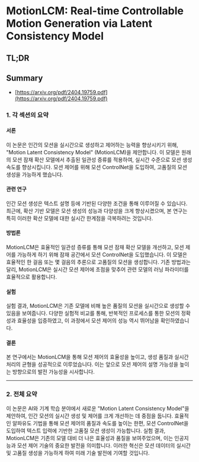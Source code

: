 # MotionLCM: Real-time Controllable Motion Generation via Latent Consistency Model
## TL;DR
## Summary
- [https://arxiv.org/pdf/2404.19759.pdf](https://arxiv.org/pdf/2404.19759.pdf)

### 1. 각 섹션의 요약

#### 서론
이 논문은 인간의 모션을 실시간으로 생성하고 제어하는 능력을 향상시키기 위해, "Motion Latent Consistency Model" (MotionLCM)을 제안합니다. 이 모델은 원래의 모션 잠재 확산 모델에서 추출된 일관성 증류를 적용하여, 실시간 수준으로 모션 생성 속도를 향상시킵니다. 모션 제어를 위해 모션 ControlNet을 도입하여, 고품질의 모션 생성을 가능하게 했습니다.

#### 관련 연구
인간 모션 생성은 텍스트 설명 등에 기반된 다양한 조건을 통해 이루어질 수 있습니다. 최근에, 확산 기반 모델은 모션 생성의 성능과 다양성을 크게 향상시켰으며, 본 연구는 특히 이러한 확산 모델에 대한 실시간 한계점을 극복하려는 것입니다.

#### 방법론
MotionLCM은 효율적인 일관성 증류를 통해 모션 잠재 확산 모델을 개선하고, 모션 제어를 가능하게 하기 위해 잠재 공간에서 모션 ControlNet을 도입했습니다. 이 모델은 효율적인 한 걸음 또는 몇 걸음의 추론으로 고품질의 모션을 생성합니다. 기존 방법과는 달리, MotionLCM은 실시간 모션 제어에 초점을 맞추어 관련 모델의 러닝 파라미터를 효율적으로 활용합니다.

#### 실험
실험 결과, MotionLCM은 기존 모델에 비해 높은 품질의 모션을 실시간으로 생성할 수 있음을 보여줍니다. 다양한 실험적 비교를 통해, 반복적인 프로세스를 통한 모션의 정확성과 효율성을 입증하였고, 이 과정에서 모션 제어의 성능 역시 뛰어남을 확인하였습니다.

#### 결론
본 연구에서는 MotionLCM을 통해 모션 제어의 효율성을 높이고, 생성 품질과 실시간 처리의 균형을 성공적으로 이루었습니다. 이는 앞으로 모션 제어의 설명 가능성을 높이는 방향으로의 발전 가능성을 시사합니다.

---

### 2. 전체 요약

이 논문은 AI와 기계 학습 분야에서 새로운 "Motion Latent Consistency Model"을 제안하여, 인간 모션의 실시간 생성 및 제어를 크게 개선하는 데 중점을 둡니다. 효율적인 알파유도 기법을 통해 모션 제어의 품질과 속도를 높이는 한편, 모션 ControlNet을 도입하여 텍스트 입력에 기반한 고품질 모션 생성이 가능합니다. 실험 결과, MotionLCM은 기존의 모델 대비 더 나은 효율성과 품질을 보여주었으며, 이는 인공지능과 모션 제어 기술의 중요한 발전을 의미합니다. 이러한 혁신은 모션 데이터의 실시간 및 고품질 생성을 가능하게 하여 미래 기술 발전에 기여할 것입니다.